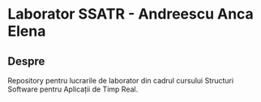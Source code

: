 # Laborator SSATR - Andreescu Anca Elena

## Despre
Repository pentru lucrarile de laborator din cadrul cursului Structuri Software pentru Aplicații de Timp Real.
